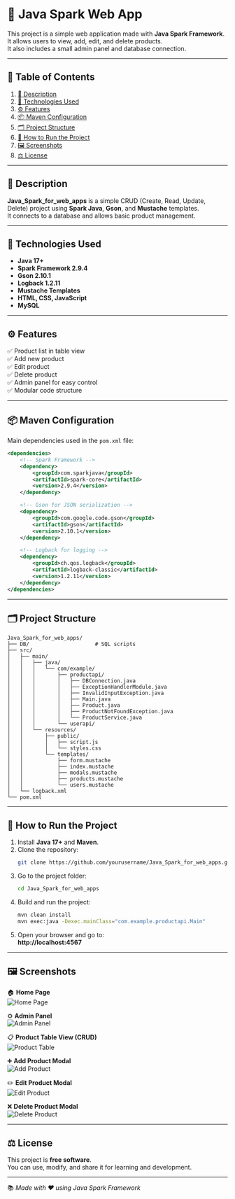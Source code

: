 # 🧩 Java Spark Web App

This project is a simple web application made with **Java Spark Framework**.  
It allows users to view, add, edit, and delete products.  
It also includes a small admin panel and database connection.

---

## 📘 Table of Contents
1. [📝 Description](#-description)  
2. [🧰 Technologies Used](#-technologies-used)  
3. [⚙️ Features](#️-features)  
4. [📦 Maven Configuration](#-maven-configuration)  
5. [🗂️ Project Structure](#️-project-structure)  
6. [🚀 How to Run the Project](#-how-to-run-the-project)  
7. [🖼️ Screenshots](#️-screenshots)  
8. [⚖️ License](#️-license)

---

## 📝 Description
**Java_Spark_for_web_apps** is a simple CRUD (Create, Read, Update, Delete) project using **Spark Java**, **Gson**, and **Mustache** templates.  
It connects to a database and allows basic product management.

---

## 🧰 Technologies Used
- **Java 17+**
- **Spark Framework 2.9.4**
- **Gson 2.10.1**
- **Logback 1.2.11**
- **Mustache Templates**
- **HTML, CSS, JavaScript**
- **MySQL**

---

## ⚙️ Features
✅ Product list in table view  
✅ Add new product  
✅ Edit product  
✅ Delete product  
✅ Admin panel for easy control  
✅ Modular code structure  

---

## 📦 Maven Configuration
Main dependencies used in the `pom.xml` file:

```xml
<dependencies>
    <!-- Spark Framework -->
    <dependency>
        <groupId>com.sparkjava</groupId>
        <artifactId>spark-core</artifactId>
        <version>2.9.4</version>
    </dependency>

    <!-- Gson for JSON serialization -->
    <dependency>
        <groupId>com.google.code.gson</groupId>
        <artifactId>gson</artifactId>
        <version>2.10.1</version>
    </dependency>

    <!-- Logback for logging -->
    <dependency>
        <groupId>ch.qos.logback</groupId>
        <artifactId>logback-classic</artifactId>
        <version>1.2.11</version>
    </dependency>
</dependencies>
```

---

## 🗂️ Project Structure
```
Java_Spark_for_web_apps/
├── DB/                     # SQL scripts
├── src/
│   ├── main/
│   │   ├── java/
│   │   │   └── com/example/
│   │   │       ├── productapi/
│   │   │       │   ├── DBConnection.java
│   │   │       │   ├── ExceptionHandlerModule.java
│   │   │       │   ├── InvalidInputException.java
│   │   │       │   ├── Main.java
│   │   │       │   ├── Product.java
│   │   │       │   ├── ProductNotFoundException.java
│   │   │       │   └── ProductService.java
│   │   │       └── userapi/
│   │   └── resources/
│   │       ├── public/
│   │       │   ├── script.js
│   │       │   └── styles.css
│   │       └── templates/
│   │           ├── form.mustache
│   │           ├── index.mustache
│   │           ├── modals.mustache
│   │           ├── products.mustache
│   │           └── users.mustache
│   └── logback.xml
└── pom.xml
```

---

## 🚀 How to Run the Project
1. Install **Java 17+** and **Maven**.  
2. Clone the repository:  
   ```bash
   git clone https://github.com/yourusername/Java_Spark_for_web_apps.git
   ```
3. Go to the project folder:  
   ```bash
   cd Java_Spark_for_web_apps
   ```
4. Build and run the project:  
   ```bash
   mvn clean install
   mvn exec:java -Dexec.mainClass="com.example.productapi.Main"
   ```
5. Open your browser and go to:  
   **http://localhost:4567**

---

## 🖼️ Screenshots

🏠 **Home Page**  
![Home Page](images/inicio.jpg)

⚙️ **Admin Panel**  
![Admin Panel](images/options.jpg)

📋 **Product Table View (CRUD)**  
![Product Table](images/All.jpg)

➕ **Add Product Modal**  
![Add Product](images/add.jpg)

✏️ **Edit Product Modal**  
![Edit Product](images/modify.jpg)

❌ **Delete Product Modal**  
![Delete Product](images/delete.jpg)

---

## ⚖️ License
This project is **free software**.  
You can use, modify, and share it for learning and development.

---

📚 *Made with ❤️ using Java Spark Framework*

